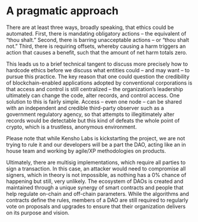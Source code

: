 # A pragmatic approach

There are at least three ways, broadly speaking, that ethics could be automated. First, there is mandating obligatory actions – the equivalent of “thou shalt.” Second, there is barring unacceptable actions – or “thou shalt not.” Third, there is requiring offsets, whereby causing a harm triggers an action that causes a benefit, such that the amount of net harm totals zero.

This leads us to a brief technical tangent to discuss more precisely how to hardcode ethics before we discuss what entities could – and may want – to pursue this practice. The key reason that one could question the credibility of blockchain-enabled applications adopted by conventional corporations is that access and control is still centralized – the organization’s leadership ultimately can change the code, alter records, and control access. One solution to this is fairly simple. Access – even one node – can be shared with an independent and credible third-party observer such as a government regulatory agency, so that attempts to illegitimately alter records would be detectable but this kind of defeats the whole point of crypto, which is a trustless, anonymous environment.

Please note that while Kensho Labs is kickstarting the project, we are not trying to rule it and our developers will be a part the DAO, acting like an in house team and working by agile/XP methodologies on products.

Ultimately, there are multisig implementations, which require all parties to sign a transaction. In this case, an attacker would need to compromise all signers, which in theory is not impossible, as nothing has a 0% chance of happening but still, very unlikely. The ecosystem of DAOs is created and maintained through a unique synergy of smart contracts and people that help regulate on-chain and off-chain parameters. While the algorithms and contracts define the rules, members of a DAO are still required to regularly vote on proposals and upgrades to ensure that their organization delivers on its purpose and vision.

